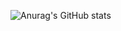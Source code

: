 ![Anurag's GitHub stats](https://github-readme-stats.vercel.app/api?username=Tchoup7790&show_icons=true&theme=catppuccin_latte)
